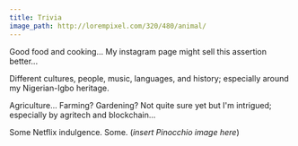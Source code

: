 ```yaml
---
title: Trivia
image_path: http://lorempixel.com/320/480/animal/
---
```


Good food and cooking... My instagram page might sell this assertion better...

Different cultures, people, music, languages, and history; especially around my Nigerian-Igbo heritage.

Agriculture... Farming? Gardening? Not quite sure yet but I'm intrigued; especially by agritech and blockchain...

Some Netflix indulgence. Some.
(*insert Pinocchio image here*)
